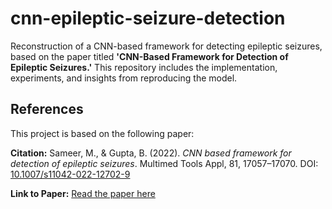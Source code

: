 # cnn-epileptic-seizure-detection
Reconstruction of a CNN-based framework for detecting epileptic seizures, based on the paper titled **'CNN-Based Framework for Detection of Epileptic Seizures.'** This repository includes the implementation, experiments, and insights from reproducing the model.


## References

This project is based on the following paper:

**Citation:**
Sameer, M., & Gupta, B. (2022). *CNN based framework for detection of epileptic seizures*. Multimed Tools Appl, 81, 17057–17070.
DOI: [10.1007/s11042-022-12702-9](https://doi.org/10.1007/s11042-022-12702-9)

**Link to Paper:** [Read the paper here](https://doi.org/10.1007/s11042-022-12702-9)
